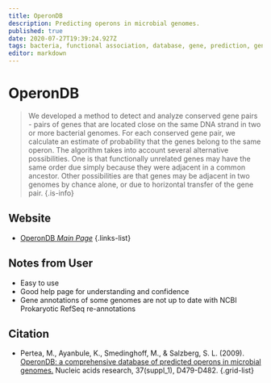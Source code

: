```yaml
---
title: OperonDB
description: Predicting operons in microbial genomes.
published: true
date: 2020-07-27T19:39:24.927Z
tags: bacteria, functional association, database, gene, prediction, gene neighborhood, conservation
editor: markdown
---
```


# OperonDB

> We developed a method to detect and analyze conserved gene pairs - pairs of genes that are located close on the same DNA strand in two or more bacterial genomes. For each conserved gene pair, we calculate an estimate of probability that the genes belong to the same operon. The algorithm takes into account several alternative possibilities. One is that functionally unrelated genes may have the same order due simply because they were adjacent in a common ancestor. Other possibilities are that genes may be adjacent in two genomes by chance alone, or due to horizontal transfer of the gene pair. 
{.is-info}

 

## Website 

- [OperonDB *Main Page*](http://operondb.ccb.jhu.edu/cgi-bin/operons.cgi)
 {.links-list}

## Notes from User
- Easy to use
- Good help page for understanding and confidence
- Gene annotations of some genomes are not up to date with NCBI Prokaryotic RefSeq re-annotations

## Citation 

- Pertea, M., Ayanbule, K., Smedinghoff, M., & Salzberg, S. L. (2009). [OperonDB: a comprehensive database of predicted operons in microbial genomes.](https://academic.oup.com/nar/article/37/suppl_1/D479/1010422) Nucleic acids research, 37(suppl_1), D479-D482.
{.grid-list}